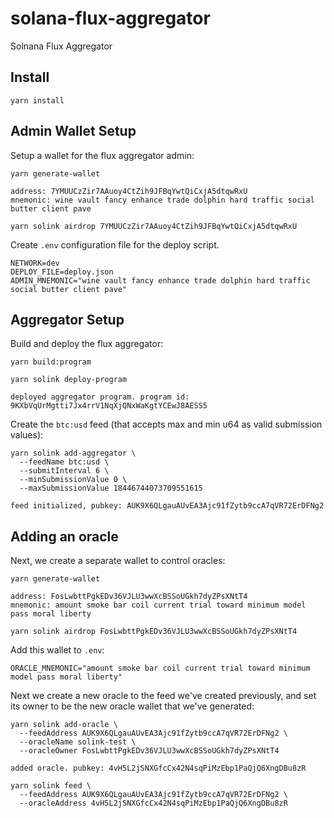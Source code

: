# solana-flux-aggregator

Solnana Flux Aggregator

## Install

```
yarn install
```

## Admin Wallet Setup

Setup a wallet for the flux aggregator admin:

```
yarn generate-wallet

address: 7YMUUCzZir7AAuoy4CtZih9JFBqYwtQiCxjA5dtqwRxU
mnemonic: wine vault fancy enhance trade dolphin hard traffic social butter client pave
```

```
yarn solink airdrop 7YMUUCzZir7AAuoy4CtZih9JFBqYwtQiCxjA5dtqwRxU
```

Create `.env` configuration file for the deploy script.

```
NETWORK=dev
DEPLOY_FILE=deploy.json
ADMIN_MNEMONIC="wine vault fancy enhance trade dolphin hard traffic social butter client pave"
```

## Aggregator Setup

Build and deploy the flux aggregator:

```
yarn build:program
```

```
yarn solink deploy-program

deployed aggregator program. program id: 9KXbVqUrMgtti7Jx4rrV1NqXjQNxWaKgtYCEwJ8AESS5
```

Create the `btc:usd` feed (that accepts max and min u64 as valid submission values):

```
yarn solink add-aggregator \
  --feedName btc:usd \
  --submitInterval 6 \
  --minSubmissionValue 0 \
  --maxSubmissionValue 18446744073709551615

feed initialized, pubkey: AUK9X6QLgauAUvEA3Ajc91fZytb9ccA7qVR72ErDFNg2
```

## Adding an oracle

Next, we create a separate wallet to control oracles:

```
yarn generate-wallet

address: FosLwbttPgkEDv36VJLU3wwXcBSSoUGkh7dyZPsXNtT4
mnemonic: amount smoke bar coil current trial toward minimum model pass moral liberty
```

```
yarn solink airdrop FosLwbttPgkEDv36VJLU3wwXcBSSoUGkh7dyZPsXNtT4
```

Add this wallet to `.env`:

```
ORACLE_MNEMONIC="amount smoke bar coil current trial toward minimum model pass moral liberty"
```

Next we create a new oracle to the feed we've created previously, and set its owner to be the new oracle wallet that we've generated:

```
yarn solink add-oracle \
  --feedAddress AUK9X6QLgauAUvEA3Ajc91fZytb9ccA7qVR72ErDFNg2 \
  --oracleName solink-test \
  --oracleOwner FosLwbttPgkEDv36VJLU3wwXcBSSoUGkh7dyZPsXNtT4

added oracle. pubkey: 4vH5L2jSNXGfcCx42N4sqPiMzEbp1PaQjQ6XngDBu8zR
```

```
yarn solink feed \
  --feedAddress AUK9X6QLgauAUvEA3Ajc91fZytb9ccA7qVR72ErDFNg2 \
  --oracleAddress 4vH5L2jSNXGfcCx42N4sqPiMzEbp1PaQjQ6XngDBu8zR
```
